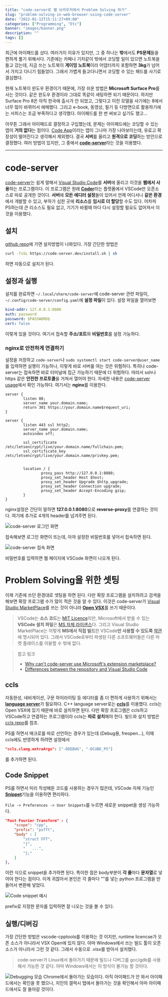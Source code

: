 ```yaml
---
title: "code-server로 웹 브라우저에서 Problem Solving 하기"
slug: "problem-solving-in-web-browser-using-code-server"
date: "2022-01-12T15:11:27+09:00"
categories: ["Programming", "Etc"]
banner: "images/banner.png"
description: ""
tags: []
---
```


최근에 아이패드를 샀다. 여러가지 이유가 있지만, 그 중 하나는 **밖**에서도 **PS문제**들을 편하게 풀기 위해서다. 기존에는 카페나 기차같이 밖에서 코딩할 일이 있으면 노트북을 들고 갔는데, 지금 쓰는 노트북이 **게이밍 노트북**이라 어댑터까지 포함하면 **3kg**가 넘어서 가지고 다니기 힘들었다. 그래서 가볍게 들고다니면서 코딩할 수 있는 패드를 사기로 결심했다.

현재 노트북이 윈도우 환경이기 때문에, 가장 쉬운 방법은 **Microsoft Surface Pro**를 사는 것이다. 같은 윈도우 환경이라 그대로 똑같이 세팅하면 되기 때문이다. 하지만 Surface Pro 8은 아직 한국에 출시가 안 되었고, 그렇다고 이전 모델을 사기에는 8에서 너무 많이 바뀌어서 애매했다. 그리고 e-book, 동영상, 필기 등 다방면으로 활용하기에는 서피스는 조금 부족하다고 생각했다. 아이패드를 한 번 써보고 싶기도 했고...

아무튼 그래서 아이패드로 결정하고 구입했는데, 문제는 아이패드에는 코딩할 수 있는 앱이 **거의 없다**는 점이다. [Code App](https://apps.apple.com/kr/app/code-app/id1512938504#?platform=ipad)이라는 앱이 그나마 가장 나아보이는데, 유료고 확장성이 떨어진다고 생각해서 제외했다.
결국 **서버**를 올리고 **원격으로 코딩**하는 방안으로 결정했다. 여러 방법이 있지만, 그 중에서 [**code-server**](https://github.com/coder/code-server)라는 것을 이용했다.

-----

# code-server

[code-server](https://github.com/coder/code-server)는 쉽게 말해서 [Visual Studio Code](https://github.com/Microsoft/vscode)를 **서버**에 올리고 이것을 **웹에서 사용**하는 프로그램이다. 이 프로그램은 원래 [**Coder**](https://coder.com/)라는 플랫폼에서 VSCode만 오픈소스로 따로 공개한 것이다. **서버**에 **모든 에디터 설정**들이 있어서 언제 어디서나 **같은 환경**에서 개발할 수 있고, 부하가 심한 곳에 **리소스**를 **임시로 더 할당**할 수도 있다.
어차피 PS하는데 큰 리소스도 필요 없고, 기기가 바뀔때 마다 다시 설정할 필요도 없어져서 이것을 이용했다.

## 설치

[github repo](https://github.com/coder/code-server)에 가면 설치방법이 나와있다. 가장 간단한 방법은

```bash
curl -fsSL https://code-server.dev/install.sh | sh
```

하면 자동으로 설치가 된다.

## 설정과 실행

설치를 완료하면 `~/.local/share/code-server`에 code-server 관련 파일이, `~/.config/code-server/config.yaml`에 **설정 파일**이 있다. 설정 파일을 열어보면

```yaml
bind-addr: 127.0.0.1:8080
auth: password
password: $PASSWORD$
cert: false
```

이렇게 있을 것이다. 여기서 접속할 **주소/포트**와 **비밀번호**를 설정 가능하다.

### nginx로 안전하게 연결하기
설정을 저장하고 `code-server`나 `sudo systemctl start code-server@user_name`를 입력하면 실행이 가능하나, 이렇게 바로 서버를 여는 것은 위험하다. 특히나 code-server는 접속하면 바로 터미널에 접근 가능하기 때문에 더 위험하다. 따라서 ssh나 https 같은 **안전한 프로토콜**을 거쳐서 열어야 한다. 자세한 내용은 [code-server usage](https://coder.com/docs/code-server/latest/guide)에서 확인 가능하다. 여기서는 **nginx**를 이용한다.

```nginx
server {
        listen 80;
        server_name your.domain.name;
        return 301 https://your.domain.name$request_uri;
}

server {
        listen 443 ssl http2;
        server_name your.domain.name;
        autoindex off;

        ssl_certificate /etc/letsencrypt/live/your.domain.name/fullchain.pem;
        ssl_certificate_key /etc/letsencrypt/live/your.domain.name/privkey.pem;


        location / {
                proxy_pass http://127.0.0.1:8080;
                proxy_set_header Host $host;
                proxy_set_header Upgrade $http_upgrade;
                proxy_set_header Connection upgrade;
                proxy_set_header Accept-Encoding gzip;
        }
}
```

nginx설정은 간단히 말하면 **127.0.0.1:8080**으로 **reverse-proxy**를 연결하는 것이다. 여기에 추가로 4개의 header를 넘겨주면 된다.

![code-server 로그인 화면](images/code-server-login.png)

접속해보면 로그인 화면이 뜨는데, 아까 설정한 비밀번호를 넣어서 접속하면 된다.

![code-server 접속 화면](images/init.png)

비밀번호를 입력하면 웹 페이지에 VSCode 화면이 나오게 된다.

# Problem Solving을 위한 셋팅

이제 기존에 쓰던 환경대로 셋팅을 하면 된다. 다만 확장 프로그램을 설치하려고 검색을 해보면 확장 프로그램 수가 많이 적은 것을 알 수 있다. 이것은 code-server가 [Visual Studio MarketPlace](https://marketplace.visualstudio.com/vscode)를 쓰는 것이 아니라 [**Open VSX**](https://open-vsx.org/)를 쓰기 때문이다.
> VSCode는 **소스 코드**는 [MIT Licence](https://github.com/microsoft/vscode/blob/main/LICENSE.txt)지만, Microsoft에서 받을 수 있는 **VSCode 설치 파일**은 [MS 자체 라이센스](https://code.visualstudio.com/License/)다. 그리고 Visual Studio MarketPlace는 이렇게 **MS에서 직접 빌드**한 VSCode**만 사용할 수 있도록** [약관](https://cdn.vsassets.io/v/M146_20190123.39/_content/Microsoft-Visual-Studio-Marketplace-Terms-of-Use.pdf)에 명시되어 있다. 그래서 VSCode로부터 파생된 다른 소프트웨어들은 다른 마켓 플레이스를 이용할 수 밖에 없다.

> 참고 링크
> - [Why can't code-server use Microsoft's extension marketplace?](https://github.com/coder/code-server/blob/main/docs/FAQ.md#why-cant-code-server-use-microsofts-extension-marketplace)
> - [Differences between the repository and Visual Studio Code](https://github.com/microsoft/vscode/wiki/Differences-between-the-repository-and-Visual-Studio-Code)

## ccls

자동완성, 네비게이션, 구문 하이라이팅 등 에디터를 좀 더 편하게 사용하기 위해서는 [**language server**](https://langserver.org/)가 필요하다. C++ language server로는 [**ccls**](https://github.com/MaskRay/ccls)를 이용했다. ccls는 Open VSX에 있기 때문에 바로 설치하면 된다. 다만 확장 프로그램은 ccls하고 VSCode하고 연결하는 프로그램이라 ccls는 **따로 설치**해야 한다. 빌드와 설치 방법은 [ccls repo](https://github.com/MaskRay/ccls/wiki)를 참조.

PS를 하면서 매크로를 따로 선언하는 경우가 있는데 (Debug용, freopen...), 이때 ccls에도 반영하게 하려면 설정에서

```json
"ccls.clang.extraArgs": ["-DDEBUG", "-DCUBE_PS"]
```

를 추가하면 된다.

## Code Snippet

PS를 하면서 미리 작성해둔 코드를 사용하는 경우가 많은데, VSCode 자체 기능인 [**Snippet**](https://code.visualstudio.com/docs/editor/userdefinedsnippets)기능을 이용하면 편리하다.

`File -> Preferences -> User Snippets`를 누르면 새로운 snippet을 생성 가능하다.

```json
"Fast Fourier Transform" : {
    "scope": "cpp",
    "prefix": "psfft",
    "body" : [
        "struct FFT",
        "{",
        "   ...",
        "};"
    ]
},
```

이런 식으로 snippet을 추가하면 된다. 특이한 점은 body부분이 **각 줄**마다 **문자열**로 넣어야 한다는 점이다. 이게 귀찮아서 본인은 각 줄마다 ""를 넣는 python 프로그램을 만들어서 변환해 넣었다.

![Code snippet 예시](images/snippet.png)

prefix로 지정한 문자를 입력하면 잘 나오는 것을 볼 수 있다.

## 실행/디버깅

가장 간단한 방법은 vscode-cpptools를 이용하는 것 이지만, runtime licencse가 오픈 소스가 아니라서 VSX Open에 있지 않다. 아마 Windows에서 쓰는 빌드 툴이 오픈 소스가 아니라서 그런 것 같다. 그래서 수동으로 .visx를 받아서 설치했다.
> code-server가 Linux에서 돌아가기 때문에 빌드나 디버그를 gcc/gdb를 사용해서 가능한 것 같다. 아마 Windows에서는 이 방식이 불가능 할 것이다.

![Debugging 모습](images/debug.png)
Chrome에서 돌아가는 모습이다. 아직 아이패드가 안 와서 아이패드에서는 확인을 못 했으나, 지인의 갤럭시 탭에서 돌아가는 것을 확인해서 아마 아이패드에서도 잘 돌아갈 것이다.

